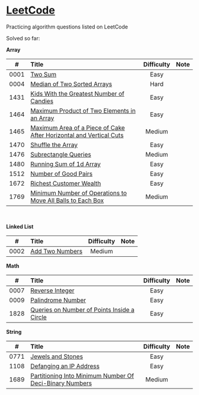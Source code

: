 # [LeetCode](https://leetcode.com/problemset/all/)

Practicing algorithm questions listed on LeetCode

Solved so far:

**Array** 

|  #   | Title                                                        | Difficulty | Note |
| :--: | :----------------------------------------------------------- | :--------: | :--: |
| 0001 | [Two Sum](https://github.com/harshil1903/leetcode/tree/main/Array/Ex_0001) |    Easy    |      |
| 0004 | [Median of Two Sorted Arrays](https://github.com/harshil1903/leetcode/tree/main/Array/Ex_0004) |    Hard    |      |
| 1431 | [Kids With the Greatest Number of Candies](https://github.com/harshil1903/leetcode/tree/main/Array/Ex_1431) |    Easy    |      |
| 1464 | [Maximum Product of Two Elements in an Array](https://github.com/harshil1903/leetcode/tree/main/Array/Ex_1464) |    Easy    |      |
| 1465 | [Maximum Area of a Piece of Cake After Horizontal and Vertical Cuts](https://github.com/harshil1903/leetcode/tree/main/Array/Ex_1465) |   Medium   |      |
| 1470 | [Shuffle the Array](https://github.com/harshil1903/leetcode/tree/main/Array/Ex_1470) |    Easy    |      |
| 1476 | [Subrectangle Queries](https://github.com/harshil1903/leetcode/tree/main/Array/Ex_1476) |   Medium   |      |
| 1480 | [Running Sum of 1d Array](https://github.com/harshil1903/leetcode/tree/main/Array/Ex_1480) |    Easy    |      |
| 1512 | [Number of Good Pairs](https://github.com/harshil1903/leetcode/tree/main/Array/Ex_1512) |    Easy    |      |
| 1672 | [Richest Customer Wealth](https://github.com/harshil1903/leetcode/tree/main/Array/Ex_1672) |    Easy    |      |
| 1769 | [Minimum Number of Operations to Move All Balls to Each Box](https://github.com/harshil1903/leetcode/tree/main/Array/Ex_1769) |   Medium   |      |

​	

**Linked List**

|  #   | Title                                                        | Difficulty | Note |
| :--: | :----------------------------------------------------------- | :--------: | :--: |
| 0002 | [Add Two Numbers](https://github.com/harshil1903/leetcode/tree/main/Linked%20List/Ex_0002) |   Medium   |      |



**Math**

|  #   | Title                                                        | Difficulty | Note |
| :--: | :----------------------------------------------------------- | :--------: | :--: |
| 0007 | [Reverse Integer](https://github.com/harshil1903/leetcode/tree/main/Math/Ex_0007) |    Easy    |      |
| 0009 | [Palindrome Number](https://github.com/harshil1903/leetcode/tree/main/Math/Ex_0009) |    Easy    |      |
| 1828 | [Queries on Number of Points Inside a Circle](https://github.com/harshil1903/leetcode/tree/main/Math/Ex_1828) |    Easy    |      |



**String**

|  #   | Title                                                        | Difficulty | Note |
| :--: | :----------------------------------------------------------- | :--------: | :--: |
| 0771 | [Jewels and Stones](https://github.com/harshil1903/leetcode/tree/main/String/Ex_0771) |    Easy    |      |
| 1108 | [Defanging an IP Address](https://github.com/harshil1903/leetcode/tree/main/String/Ex_1108) |    Easy    |      |
| 1689 | [Partitioning Into Minimum Number Of Deci-Binary Numbers](https://github.com/harshil1903/leetcode/tree/main/String/Ex_1689) |   Medium   |      |